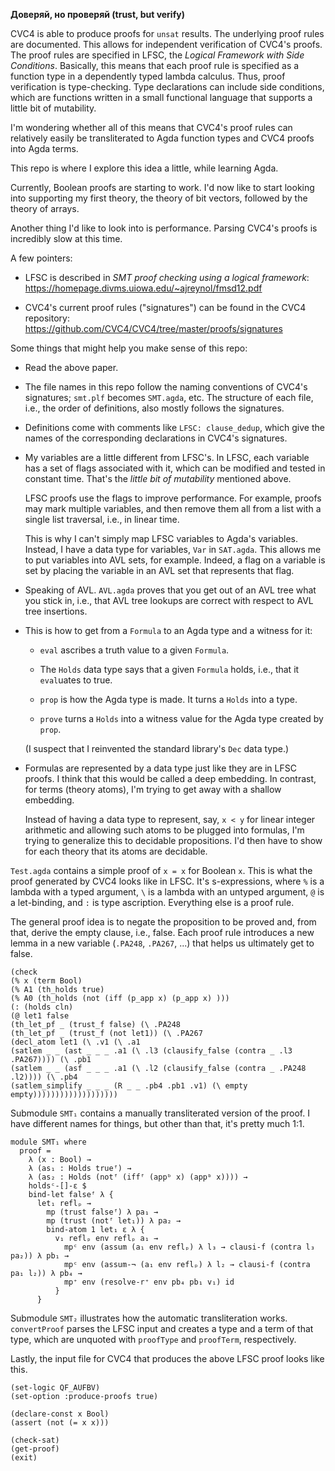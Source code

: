 **Доверяй, но проверяй (trust, but verify)**

CVC4 is able to produce proofs for `unsat` results. The underlying proof rules
are documented. This allows for independent verification of CVC4's proofs. The
proof rules are specified in LFSC, the *Logical Framework with Side
Conditions*. Basically, this means that each proof rule is specified as a
function type in a dependently typed lambda calculus. Thus, proof verification
is type-checking. Type declarations can include side conditions, which are
functions written in a small functional language that supports a little bit of
mutability.

I'm wondering whether all of this means that CVC4's proof rules can relatively
easily be transliterated to Agda function types and CVC4 proofs into Agda terms.

This repo is where I explore this idea a little, while learning Agda.

Currently, Boolean proofs are starting to work. I'd now like to start looking
into supporting my first theory, the theory of bit vectors, followed by the
theory of arrays.

Another thing I'd like to look into is performance. Parsing CVC4's proofs is
incredibly slow at this time.

A few pointers:

  * LFSC is described in *SMT proof checking using a logical framework*:
    https://homepage.divms.uiowa.edu/~ajreynol/fmsd12.pdf

  * CVC4's current proof rules ("signatures") can be found in the CVC4
    repository: https://github.com/CVC4/CVC4/tree/master/proofs/signatures

Some things that might help you make sense of this repo:

  * Read the above paper.

  * The file names in this repo follow the naming conventions of CVC4's
    signatures; `smt.plf` becomes `SMT.agda`, etc. The structure of each file,
    i.e., the order of definitions, also mostly follows the signatures.

  * Definitions come with comments like `LFSC: clause_dedup`, which give the
    names of the corresponding declarations in CVC4's signatures.

  * My variables are a little different from LFSC's. In LFSC, each variable has
    a set of flags associated with it, which can be modified and tested in
    constant time. That's the *little bit of mutability* mentioned above.

    LFSC proofs use the flags to improve performance. For example, proofs may
    mark multiple variables, and then remove them all from a list with a single
    list traversal, i.e., in linear time.

    This is why I can't simply map LFSC variables to Agda's variables. Instead,
    I have a data type for variables, `Var` in `SAT.agda`. This allows me to put
    variables into AVL sets, for example. Indeed, a flag on a variable is set by
    placing the variable in an AVL set that represents that flag.

  * Speaking of AVL. `AVL.agda` proves that you get out of an AVL tree what you
    stick in, i.e., that AVL tree lookups are correct with respect to AVL tree
    insertions.

  * This is how to get from a `Formula` to an Agda type and a witness for it:

    * `eval` ascribes a truth value to a given `Formula`.

    * The `Holds` data type says that a given `Formula` holds, i.e., that it
      `eval`uates to true.

    * `prop` is how the Agda type is made. It turns a `Holds` into a type.

    * `prove` turns a `Holds` into a witness value for the Agda type created by
      `prop`.

    (I suspect that I reinvented the standard library's `Dec` data type.)

  * Formulas are represented by a data type just like they are in LFSC proofs.
    I think that this would be called a deep embedding. In contrast, for terms
    (theory atoms), I'm trying to get away with a shallow embedding.

    Instead of having a data type to represent, say, `x < y` for linear integer
    arithmetic and allowing such atoms to be plugged into formulas, I'm trying
    to generalize this to decidable propositions. I'd then have to show for each
    theory that its atoms are decidable.

`Test.agda` contains a simple proof of `x = x` for Boolean `x`. This is what
the proof generated by CVC4 looks like in LFSC. It's s-expressions, where `%` is
a lambda with a typed argument, `\` is a lambda with an untyped argument, `@`
is a let-binding, and `:` is type ascription. Everything else is a proof rule.

The general proof idea is to negate the proposition to be proved and, from
that, derive the empty clause, i.e., false. Each proof rule introduces a new
lemma in a new variable (`.PA248`, `.PA267`, ...) that helps us ultimately
get to false.

```
(check
(% x (term Bool)
(% A1 (th_holds true)
(% A0 (th_holds (not (iff (p_app x) (p_app x) )))
(: (holds cln)
(@ let1 false
(th_let_pf _ (trust_f false) (\ .PA248
(th_let_pf _ (trust_f (not let1)) (\ .PA267
(decl_atom let1 (\ .v1 (\ .a1
(satlem _ _ (ast _ _ _ .a1 (\ .l3 (clausify_false (contra _ .l3 .PA267)))) (\ .pb1
(satlem _ _ (asf _ _ _ .a1 (\ .l2 (clausify_false (contra _ .PA248 .l2)))) (\ .pb4
(satlem_simplify _ _ _ (R _ _ .pb4 .pb1 .v1) (\ empty empty)))))))))))))))))))
```

Submodule `SMT₁` contains a manually transliterated version of the proof. I have
different names for things, but other than that, it's pretty much 1:1.

```
module SMT₁ where
  proof =
    λ (x : Bool) →
    λ (as₁ : Holds trueᶠ) →
    λ (as₂ : Holds (notᶠ (iffᶠ (appᵇ x) (appᵇ x)))) →
    holdsᶜ-[]-ε $
    bind-let falseᶠ λ {
      let₁ reflₚ →
        mp (trust falseᶠ) λ pa₁ →
        mp (trust (notᶠ let₁)) λ pa₂ →
        bind-atom 1 let₁ ε λ {
          v₁ reflₚ env reflₚ a₁ →
            mpᶜ env (assum (a₁ env reflₚ) λ l₃ → clausi-f (contra l₃ pa₂)) λ pb₁ →
            mpᶜ env (assum-¬ (a₁ env reflₚ) λ l₂ → clausi-f (contra pa₁ l₂)) λ pb₄ →
            mp⁺ env (resolve-r⁺ env pb₄ pb₁ v₁) id
          }
      }
```

Submodule `SMT₂` illustrates how the automatic transliteration works.
`convertProof` parses the LFSC input and creates a type and a term of that type,
which are unquoted with `proofType` and `proofTerm`, respectively.

Lastly, the input file for CVC4 that produces the above LFSC proof looks like
this.

```
(set-logic QF_AUFBV)
(set-option :produce-proofs true)

(declare-const x Bool)
(assert (not (= x x)))

(check-sat)
(get-proof)
(exit)
```
